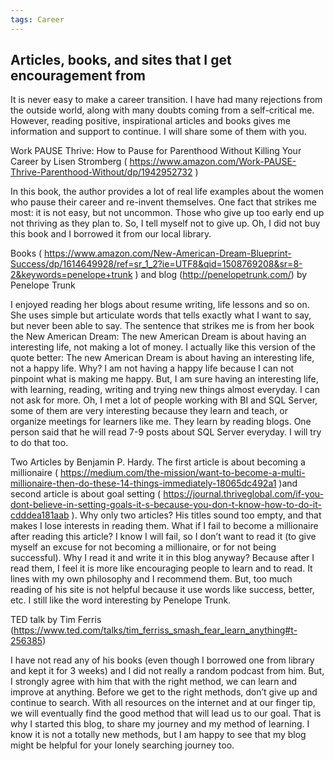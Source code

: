 ```yaml
---
tags: Career
---
```



## Articles, books, and sites that I get encouragement from

It is never easy to make a career transition. I have had many rejections from the outside world, along with many doubts coming from a self-critical me. However, reading positive, inspirational articles and books gives me information and support to continue. I will share some of them with you.


Work PAUSE Thrive: How to Pause for Parenthood Without Killing Your Career  by Lisen Stromberg ( https://www.amazon.com/Work-PAUSE-Thrive-Parenthood-Without/dp/1942952732 )       

In this book, the author provides a lot of real life examples about the women who pause their career and re-invent themselves. One fact that strikes me most: it is not easy, but not uncommon. Those who give up too early end up not thriving as they plan to. So, I tell myself not to give up. Oh, I did not buy this book and I borrowed it from our local library.

Books ( https://www.amazon.com/New-American-Dream-Blueprint-Success/dp/1614649928/ref=sr_1_2?ie=UTF8&qid=1508769208&sr=8-2&keywords=penelope+trunk ) and blog (http://penelopetrunk.com/) by Penelope Trunk

I enjoyed reading her blogs about resume writing, life lessons and so on. She uses simple but articulate words that tells exactly what I want to say, but never been able to say. The sentence that strikes me is from her book the New American Dream: The new American Dream is about having an interesting life, not making a lot of money. I actually like this version of the quote better: The new American Dream is about having an interesting life, not a happy life. Why? I am not having a happy life  because I can not pinpoint what is making me happy. But, I am sure having an interesting life, with learning, reading, writing and trying new things almost everyday. I can not ask for more. Oh, I met a lot of people working with BI and SQL Server, some of them are very interesting because they learn and teach, or organize meetings for learners like me. They learn by reading blogs. One person said that he will read 7-9 posts about SQL Server everyday. I will try to do that too.

Two Articles by   Benjamin P. Hardy. The first article is about becoming a millionaire ( https://medium.com/the-mission/want-to-become-a-multi-millionaire-then-do-these-14-things-immediately-18065dc492a1 )and second article is about goal setting ( https://journal.thriveglobal.com/if-you-dont-believe-in-setting-goals-it-s-because-you-don-t-know-how-to-do-it-cdddea181aab ). Why only two articles? His titles sound too empty, and that makes I lose interests in reading them. What if I fail to become a millionaire after reading this article? I know I will fail, so I don’t want to read it (to give myself an excuse for not becoming a millionaire, or for not being successful). Why I read it and write it in this blog anyway? Because after I read them, I feel it is more like encouraging people to learn and to read. It lines with my own philosophy and I recommend them. But, too much reading of his site is not helpful because it use words like success, better, etc. I still like the word interesting by Penelope Trunk.

TED talk by Tim Ferris (https://www.ted.com/talks/tim_ferriss_smash_fear_learn_anything#t-256385)

I have not read any of his books (even though I borrowed one from library and kept it for 3 weeks) and I did not really a random podcast from him. But, I strongly agree with him that with the right method, we can learn and improve at anything. Before we get to the right methods, don’t give up and continue to search. With all resources on the internet and at our finger tip, we will eventually find the good method that will lead us to our goal. That is why I started this blog, to share my journey and my method of learning. I know it is not a totally new methods, but I am happy to see that my blog might be helpful for your lonely searching journey too.
